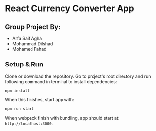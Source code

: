 # React Currency Converter App

## Group Project By:
- Arfa Saif Agha
- Mohammad Dilshad
- Mohamed Fahad


## Setup & Run

Clone or download the repository.
Go to project's root directory and run following command in terminal to install dependencies:

`npm install`

When this finishes, start app with:

`npm run start`

When webpack finish with bundling, app should start at: `http://localhost:3000`.
